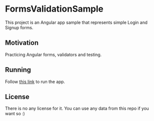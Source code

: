 # FormsValidationSample

This project is an Angular app sample that represents simple Login and Signup forms.

## Motivation

Practicing Angular forms, validators and testing.

## Running

Follow [this link](https://nrjman.github.io/forms-validation-sample/) to run the app.

## License

There is no any license for it. You can use any data from this repo if you want so :)
